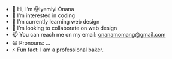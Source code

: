 - 👋 Hi, I’m @Iyemiyi Onana
- 👀 I’m interested in coding
- 🌱 I’m currently learning web design
- 💞️ I’m looking to collaborate on web design
- 📫 You can reach me on my email: onanamomang@gmail.com
- 😄 Pronouns: ...
- ⚡ Fun fact: I am a professional baker.

<!---
Iyemiyi/Iyemiyi is a ✨ special ✨ repository because its `README.md` (this file) appears on your GitHub profile.
You can click the Preview link to take a look at your changes.
--->
